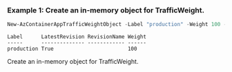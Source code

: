 ### Example 1: Create an in-memory object for TrafficWeight.
```powershell
New-AzContainerAppTrafficWeightObject -Label "production" -Weight 100 -LatestRevision:$True
```

```output
Label      LatestRevision RevisionName Weight
-----      -------------- ------------ ------
production True                        100
```

Create an in-memory object for TrafficWeight.